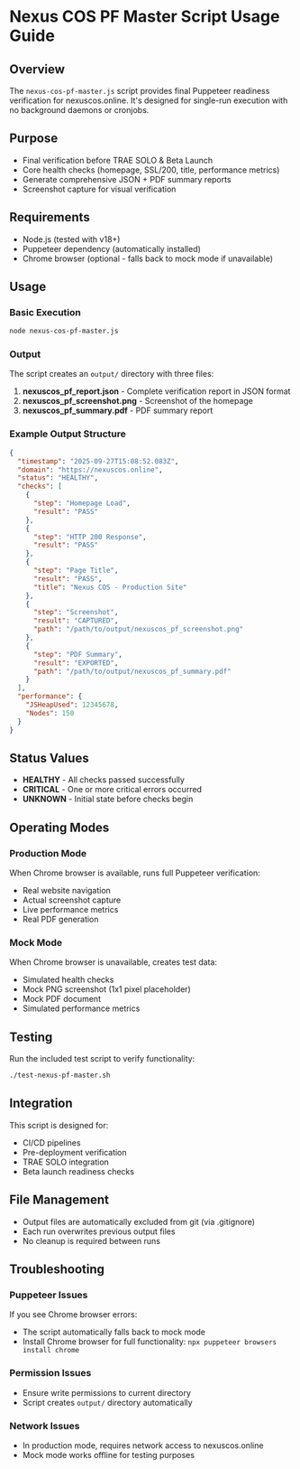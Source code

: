 # Nexus COS PF Master Script Usage Guide

## Overview

The `nexus-cos-pf-master.js` script provides final Puppeteer readiness verification for nexuscos.online. It's designed for single-run execution with no background daemons or cronjobs.

## Purpose

- Final verification before TRAE SOLO & Beta Launch
- Core health checks (homepage, SSL/200, title, performance metrics)
- Generate comprehensive JSON + PDF summary reports
- Screenshot capture for visual verification

## Requirements

- Node.js (tested with v18+)
- Puppeteer dependency (automatically installed)
- Chrome browser (optional - falls back to mock mode if unavailable)

## Usage

### Basic Execution

```bash
node nexus-cos-pf-master.js
```

### Output

The script creates an `output/` directory with three files:

1. **nexuscos_pf_report.json** - Complete verification report in JSON format
2. **nexuscos_pf_screenshot.png** - Screenshot of the homepage
3. **nexuscos_pf_summary.pdf** - PDF summary report

### Example Output Structure

```json
{
  "timestamp": "2025-09-27T15:08:52.083Z",
  "domain": "https://nexuscos.online",
  "status": "HEALTHY",
  "checks": [
    {
      "step": "Homepage Load",
      "result": "PASS"
    },
    {
      "step": "HTTP 200 Response", 
      "result": "PASS"
    },
    {
      "step": "Page Title",
      "result": "PASS",
      "title": "Nexus COS - Production Site"
    },
    {
      "step": "Screenshot",
      "result": "CAPTURED",
      "path": "/path/to/output/nexuscos_pf_screenshot.png"
    },
    {
      "step": "PDF Summary",
      "result": "EXPORTED", 
      "path": "/path/to/output/nexuscos_pf_summary.pdf"
    }
  ],
  "performance": {
    "JSHeapUsed": 12345678,
    "Nodes": 150
  }
}
```

## Status Values

- **HEALTHY** - All checks passed successfully
- **CRITICAL** - One or more critical errors occurred
- **UNKNOWN** - Initial state before checks begin

## Operating Modes

### Production Mode
When Chrome browser is available, runs full Puppeteer verification:
- Real website navigation
- Actual screenshot capture
- Live performance metrics
- Real PDF generation

### Mock Mode
When Chrome browser is unavailable, creates test data:
- Simulated health checks
- Mock PNG screenshot (1x1 pixel placeholder)
- Mock PDF document
- Simulated performance metrics

## Testing

Run the included test script to verify functionality:

```bash
./test-nexus-pf-master.sh
```

## Integration

This script is designed for:
- CI/CD pipelines
- Pre-deployment verification
- TRAE SOLO integration
- Beta launch readiness checks

## File Management

- Output files are automatically excluded from git (via .gitignore)
- Each run overwrites previous output files
- No cleanup is required between runs

## Troubleshooting

### Puppeteer Issues
If you see Chrome browser errors:
- The script automatically falls back to mock mode
- Install Chrome browser for full functionality: `npx puppeteer browsers install chrome`

### Permission Issues
- Ensure write permissions to current directory
- Script creates `output/` directory automatically

### Network Issues
- In production mode, requires network access to nexuscos.online
- Mock mode works offline for testing purposes